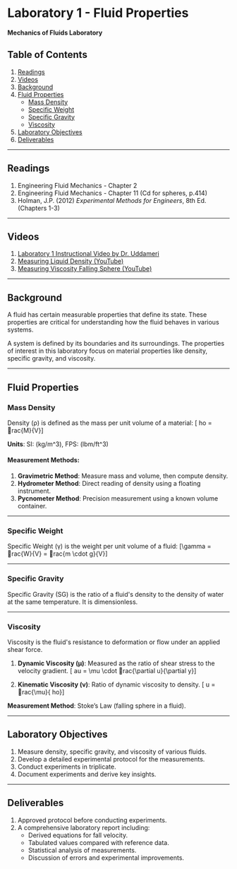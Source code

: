 
# Laboratory 1 - Fluid Properties
**Mechanics of Fluids Laboratory**

## Table of Contents
1. [Readings](#readings)
2. [Videos](#videos)
3. [Background](#background)
4. [Fluid Properties](#fluid-properties)
    - [Mass Density](#mass-density)
    - [Specific Weight](#specific-weight)
    - [Specific Gravity](#specific-gravity)
    - [Viscosity](#viscosity)
5. [Laboratory Objectives](#laboratory-objectives)
6. [Deliverables](#deliverables)

---

## Readings
1. Engineering Fluid Mechanics - Chapter 2
2. Engineering Fluid Mechanics - Chapter 11 (Cd for spheres, p.414)
3. Holman, J.P. (2012) *Experimental Methods for Engineers*, 8th Ed. (Chapters 1-3)

---

## Videos
1. [Laboratory 1 Instructional Video by Dr. Uddameri](https://www.youtube.com/watch?v=WwV-azCJWis)
2. [Measuring Liquid Density (YouTube)](https://www.youtube.com/watch?v=NJhxwlVKong)
3. [Measuring Viscosity Falling Sphere (YouTube)](https://www.youtube.com/shorts/DsYuumidARg)

---

## Background
A fluid has certain measurable properties that define its state. These properties are critical for understanding how the fluid behaves in various systems.

A system is defined by its boundaries and its surroundings. The properties of interest in this laboratory focus on material properties like density, specific gravity, and viscosity.

---

## Fluid Properties

### Mass Density
Density (ρ) is defined as the mass per unit volume of a material:
\[ho = rac{M}{V}\]

**Units**: SI: \(kg/m^3\), FPS: \(lbm/ft^3\)

#### Measurement Methods:
1. **Gravimetric Method**: Measure mass and volume, then compute density.
2. **Hydrometer Method**: Direct reading of density using a floating instrument.
3. **Pycnometer Method**: Precision measurement using a known volume container.

---

### Specific Weight
Specific Weight (γ) is the weight per unit volume of a fluid:
\[\gamma = rac{W}{V} = rac{m \cdot g}{V}\]

---

### Specific Gravity
Specific Gravity (SG) is the ratio of a fluid's density to the density of water at the same temperature. It is dimensionless.

---

### Viscosity
Viscosity is the fluid's resistance to deformation or flow under an applied shear force.

1. **Dynamic Viscosity (μ)**: Measured as the ratio of shear stress to the velocity gradient.
   \[	au = \mu \cdot rac{\partial u}{\partial y}\]

2. **Kinematic Viscosity (ν)**: Ratio of dynamic viscosity to density.
   \[
u = rac{\mu}{ho}\]

**Measurement Method**: Stoke’s Law (falling sphere in a fluid).

---

## Laboratory Objectives
1. Measure density, specific gravity, and viscosity of various fluids.
2. Develop a detailed experimental protocol for the measurements.
3. Conduct experiments in triplicate.
4. Document experiments and derive key insights.

---

## Deliverables
1. Approved protocol before conducting experiments.
2. A comprehensive laboratory report including:
   - Derived equations for fall velocity.
   - Tabulated values compared with reference data.
   - Statistical analysis of measurements.
   - Discussion of errors and experimental improvements.
